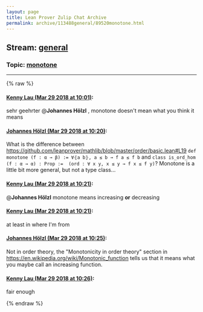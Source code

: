 ```yaml
---
layout: page
title: Lean Prover Zulip Chat Archive 
permalink: archive/113488general/89520monotone.html
---
```


## Stream: [general](index.html)
### Topic: [monotone](89520monotone.html)

---


{% raw %}
#### [ Kenny Lau (Mar 29 2018 at 10:01)](https://leanprover.zulipchat.com/#narrow/stream/113488-general/topic/monotone/near/124357030):
sehr geehrter @**Johannes Hölzl** , monotone doesn't mean what you think it means

#### [ Johannes Hölzl (Mar 29 2018 at 10:20)](https://leanprover.zulipchat.com/#narrow/stream/113488-general/topic/monotone/near/124357527):
What is the difference between https://github.com/leanprover/mathlib/blob/master/order/basic.lean#L19
`def monotone (f : α → β) := ∀⦃a b⦄, a ≤ b → f a ≤ f b`
and
` class is_ord_hom (f : α → α) : Prop :=  (ord : ∀ x y, x ≤ y → f x ≤ f y) `?
Monotone is a little bit more general, but not a type class...

#### [ Kenny Lau (Mar 29 2018 at 10:21)](https://leanprover.zulipchat.com/#narrow/stream/113488-general/topic/monotone/near/124357537):
@**Johannes Hölzl** monotone means increasing **or** decreasing

#### [ Kenny Lau (Mar 29 2018 at 10:21)](https://leanprover.zulipchat.com/#narrow/stream/113488-general/topic/monotone/near/124357538):
at least in where I'm from

#### [ Johannes Hölzl (Mar 29 2018 at 10:25)](https://leanprover.zulipchat.com/#narrow/stream/113488-general/topic/monotone/near/124357653):
Not in order theory, the "Monotonicity in order theory" section in https://en.wikipedia.org/wiki/Monotonic_function tells us that it means what you maybe call an increasing function.

#### [ Kenny Lau (Mar 29 2018 at 10:26)](https://leanprover.zulipchat.com/#narrow/stream/113488-general/topic/monotone/near/124357695):
fair enough


{% endraw %}
